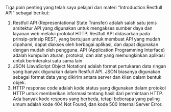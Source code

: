 Tiga poin penting yang telah saya pelajari dari materi “Introduction Restfull API” sebagai berikut:
1. Restfull API (Representational State Transfer) adalah salah satu jenis arsitektur API yang digunakan untuk mengakses sumber daya dan layanan web melalui protokol HTTP. Restfull API didasarkan pada prinsip-prinsip REST, yang bertujuan untuk membuat API yang mudah dipahami, dapat diakses oleh berbagai aplikasi, dan dapat digunakan dengan mudah oleh pengguna. API (Application Programming Interface) adalah kumpulan aturan, protokol, dan alat yang memungkinkan aplikasi untuk berinteraksi satu sama lain
2. JSON (JavaScript Object Notation) adalah format pertukaran data ringan yang banyak digunakan dalam Restfull API. JSON biasanya digunakan sebagai format data yang dikirim antara server dan klien dalam bentuk objek.
3. HTTP response code adalah kode status yang digunakan dalam protokol HTTP untuk memberikan informasi tentang hasil dari permintaan HTTP. Ada banyak kode respons yang berbeda, tetapi beberapa yang paling umum adalah kode 404 Not Found, dan kode 500 Internal Server Error.
